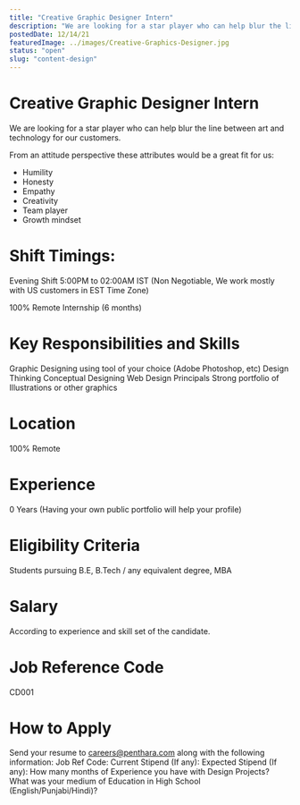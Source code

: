 ```yaml
---
title: "Creative Graphic Designer Intern"
description: "We are looking for a star player who can help blur the line between art and technology for our customers."
postedDate: 12/14/21
featuredImage: ../images/Creative-Graphics-Designer.jpg
status: "open"
slug: "content-design"
---
```

# Creative Graphic Designer Intern
We are looking for a star player who can help blur the line between art and technology for our customers.

From an attitude perspective these attributes would be a great fit for us:

* Humility
* Honesty
* Empathy
* Creativity
* Team player
* Growth mindset

# Shift Timings:
Evening Shift 5:00PM to 02:00AM IST (Non Negotiable, We work mostly with US customers in EST Time Zone)

100% Remote Internship (6 months)

# Key Responsibilities and Skills
Graphic Designing using tool of your choice (Adobe Photoshop, etc)
Design Thinking
Conceptual Designing
Web Design Principals
Strong portfolio of Illustrations or other graphics

# Location
100% Remote

# Experience
0 Years (Having your own public portfolio will help your profile)

# Eligibility Criteria
Students pursuing B.E, B.Tech / any equivalent degree, MBA 

# Salary
According to experience and skill set of the candidate.

# Job Reference Code
CD001

# How to Apply
Send your resume to careers@penthara.com along with the following information:
Job Ref Code:
Current Stipend (If any):
Expected Stipend (If any):
How many months of Experience you have with Design Projects?
What was your medium of Education in High School (English/Punjabi/Hindi)?